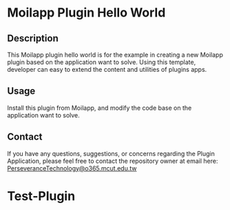 # Moilapp Plugin Hello World

## Description

This Moilapp plugin hello world is for the example in creating a new Moilapp plugin based on the application want to solve.
Using this template, developer can easy to extend the content and utilities of plugins apps.

## Usage
Install this plugin from Moilapp, and modify the code base on the application want to solve.

## Contact

If you have any questions, suggestions, or concerns regarding the Plugin Application, please feel free to contact the repository owner at email here: [PerseveranceTechnology@o365.mcut.edu.tw]()
# Test-Plugin
